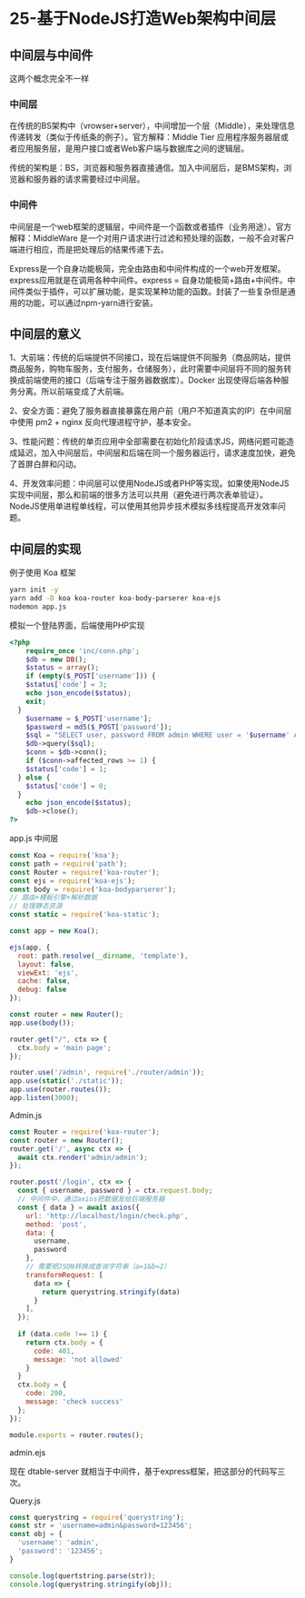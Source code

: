 # 25-基于NodeJS打造Web架构中间层

## 中间层与中间件

这两个概念完全不一样

### 中间层

在传统的BS架构中（vrowser+server），中间增加一个层（Middle），来处理信息传递转发（类似于传纸条的例子）。官方解释：Middle Tier 应用程序服务器层或者应用服务层，是用户接口或者Web客户端与数据库之间的逻辑层。

传统的架构是：BS，浏览器和服务器直接通信。加入中间层后，是BMS架构，浏览器和服务器的请求需要经过中间层。

### 中间件

中间层是一个web框架的逻辑层，中间件是一个函数或者插件（业务用途）。官方解释：MiddleWare 是一个对用户请求进行过滤和预处理的函数，一般不会对客户端进行相应，而是把处理后的结果传递下去。

Express是一个自身功能极简，完全由路由和中间件构成的一个web开发框架。express应用就是在调用各种中间件。express = 自身功能极简+路由+中间件。中间件类似于插件，可以扩展功能，是实现某种功能的函数。封装了一些复杂但是通用的功能，可以通过npm-yarn进行安装。

## 中间层的意义

1、大前端：传统的后端提供不同接口，现在后端提供不同服务（商品网站，提供商品服务，购物车服务，支付服务，仓储服务），此时需要中间层将不同的服务转换成前端使用的接口（后端专注于服务器数据库）。Docker 出现使得后端各种服务分离。所以前端变成了大前端。

2、安全方面：避免了服务器直接暴露在用户前（用户不知道真实的IP）在中间层中使用 pm2 + nginx 反向代理进程守护，基本安全。

3、性能问题：传统的单页应用中全部需要在初始化阶段请求JS，网络问题可能造成延迟，加入中间层后，中间层和后端在同一个服务器运行，请求速度加快，避免了首屏白屏和闪动。

4、开发效率问题：中间层可以使用NodeJS或者PHP等实现。如果使用NodeJS实现中间层，那么和前端的很多方法可以共用（避免进行两次表单验证）。NodeJS使用单进程单线程，可以使用其他异步技术模拟多线程提高开发效率问题。

## 中间层的实现

例子使用 Koa 框架

~~~bash
yarn init -y
yarn add -D koa koa-router koa-body-parserer koa-ejs
nodemon app.js
~~~

模拟一个登陆界面，后端使用PHP实现

~~~php
<?php
	require_once 'inc/conn.php';
	$db = new DB();
	$status = array();
	if (empty($_POST['username'])) {
    $status['code'] = 3;
    echo json_encode($status);
    exit;
  }
	$username = $_POST['username'];
	$password = md5($_POST['password']);
	$sql = "SELECT user, password FROM admin WHERE user = '$username' AND password = '$password'";
	$db->query($sql);
	$conn = $db->conn();
	if ($conn->affected_rows >= 1) {
    $status['code'] = 1;
  } else {
    $status['code'] = 0;
  }
	echo json_encode($status);
	$db->close();
?>
~~~

app.js 中间层

~~~js
const Koa = require('koa');
const path = require('path');
const Router = require('koa-router');
const ejs = require('koa-ejs');
const body = require('koa-bodyparserer');
// 路由+模板引擎+解析数据
// 处理静态资源
const static = require('koa-static');

const app = new Koa();

ejs(app, {
  root: path.resolve(__dirname, 'template'),
  layout: false,
  viewExt: 'ejs',
  cache: false,
  debug: false
});

const router = new Router();
app.use(body());

router.get("/", ctx => {
  ctx.body = 'main page';
});

router.use('/admin', require('./router/admin'));
app.use(static('./static'));
app.use(router.routes());
app.listen(3000);
~~~

Admin.js

~~~js
const Router = require('koa-router');
const router = new Router();
router.get('/', async ctx => {
  await ctx.render('admin/admin');
});

router.post('/login', ctx => {
  const { username, password } = ctx.request.body;
  // 中间件中，通过axios把数据发给后端服务器
  const { data } = await axios({
    url: 'http://localhost/login/check.php',
    method: 'post',
    data: {
      username,
      password
    },
    // 需要把JSON转换成查询字符串（a=1&b=2）
    transformRequest: [
      data => {
        return querystring.stringify(data)
      }
    ],
  });
  
  if (data.code !== 1) {
    return ctx.body = {
      code: 401,
      message: 'not allowed'
    }
  }
  ctx.body = {
    code: 200,
    message: 'check success'
  };
});

module.exports = router.routes();
~~~

admin.ejs

现在 dtable-server 就相当于中间件，基于express框架，把这部分的代码写三次。

Query.js

~~~js
const querystring = require('querystring');
const str = 'username=admin&password=123456';
const obj = {
  'username': 'admin',
  'password': '123456';
}

console.log(quertstring.parse(str));
console.log(querystring.stringify(obj));
~~~
